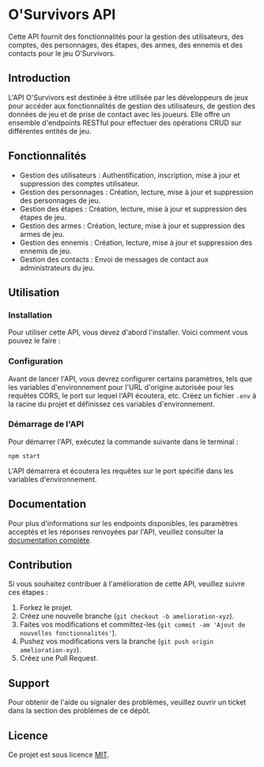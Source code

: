 # O'Survivors API

Cette API fournit des fonctionnalités pour la gestion des utilisateurs, des comptes, des personnages, des étapes, des armes, des ennemis et des contacts pour le jeu O'Survivors.

## Introduction

L'API O'Survivors est destinée à être utilisée par les développeurs de jeux pour accéder aux fonctionnalités de gestion des utilisateurs, de gestion des données de jeu et de prise de contact avec les joueurs. Elle offre un ensemble d'endpoints RESTful pour effectuer des opérations CRUD sur différentes entités de jeu.

## Fonctionnalités

- Gestion des utilisateurs : Authentification, inscription, mise à jour et suppression des comptes utilisateur.
- Gestion des personnages : Création, lecture, mise à jour et suppression des personnages de jeu.
- Gestion des étapes : Création, lecture, mise à jour et suppression des étapes de jeu.
- Gestion des armes : Création, lecture, mise à jour et suppression des armes de jeu.
- Gestion des ennemis : Création, lecture, mise à jour et suppression des ennemis de jeu.
- Gestion des contacts : Envoi de messages de contact aux administrateurs du jeu.

## Utilisation

### Installation

Pour utiliser cette API, vous devez d'abord l'installer. Voici comment vous pouvez le faire :

### Configuration

Avant de lancer l'API, vous devrez configurer certains paramètres, tels que les variables d'environnement pour l'URL d'origine autorisée pour les requêtes CORS, le port sur lequel l'API écoutera, etc. Créez un fichier `.env` à la racine du projet et définissez ces variables d'environnement.

### Démarrage de l'API

Pour démarrer l'API, exécutez la commande suivante dans le terminal :

`npm start`

L'API démarrera et écoutera les requêtes sur le port spécifié dans les variables d'environnement.

## Documentation

Pour plus d'informations sur les endpoints disponibles, les paramètres acceptés
et les réponses renvoyées par l'API, veuillez consulter la [documentation
complète](http://localhost:3001/v1/api-doc).

## Contribution

Si vous souhaitez contribuer à l'amélioration de cette API, veuillez suivre ces étapes :

1. Forkez le projet.
2. Créez une nouvelle branche (`git checkout -b amelioration-xyz`).
3. Faites vos modifications et committez-les (`git commit -am 'Ajout de nouvelles fonctionnalités'`).
4. Pushez vos modifications vers la branche (`git push origin amelioration-xyz`).
5. Créez une Pull Request.

## Support

Pour obtenir de l'aide ou signaler des problèmes, veuillez ouvrir un ticket dans la section des problèmes de ce dépôt.

## Licence

Ce projet est sous licence [MIT](LICENSE).
